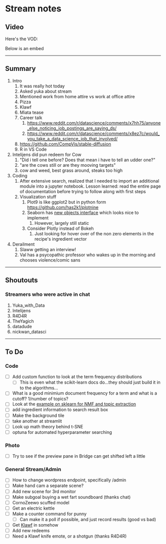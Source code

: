 # Stream notes

## Video

Here's the VOD:

Below is an embed

---

## Summary

1. Intro
   1. It was really hot today
   2. Asked yuka about stream
   3. Mentioned work from home attire vs work at office attire
   4. Pizza
   5. Klawf
   6. Miata tease
   7. Career talk
      1. https://www.reddit.com/r/datascience/comments/x7hh75/anyone_else_noticing_job_postings_are_saying_ds/
      2. https://www.reddit.com/r/datascience/comments/x8ez7c/would_you_take_a_data_science_job_that_involved/
   8. https://github.com/CompVis/stable-diffusion
   9. R in VS Code
2. Intelijens did pun redeem for Cow
   1. "Did i tell one before? Does that mean i have to tell an udder one?"
   2. "are the cows still or are they mooving targets"
   3. cow and weed, best grass around, steaks too high
3. Coding
   1. After extensive search, realized that I needed to import an additional module into a jupyter notebook. Lesson learned: read the entire page of documentation before trying to follow along with first steps
   2. Visualization stuff
      1. Plot9 is like ggplot2 but in python form https://github.com/has2k1/plotnine
      2. Seaborn has [new objects interface](https://seaborn.pydata.org/tutorial/objects_interface.html) which looks nice to implement
         1. However, largely still static
      3. Consider Plotly instead of Bokeh
         1. Just looking for hover over of the non zero elements in the recipe's ingredient vector
4. Derailment
   1. Slaww getting an interview!
   2. Val has a psycopathic professor who wakes up in the morning and chooses violence/comic sans
---

## Shoutouts

### Streamers who were active in chat

1. Yuka_with_Data
2. Intelijens
3. R4D4R
4. TheYagich
5. datadude
6. nickwan_datasci
---

## To Do

### Code

- [ ] Add custom function to look at the term frequency distributions
  - [ ] This is even what the scikit-learn docs do...they should just build it in to the algorithms...
- [ ] What is a good minimium document frequency for a term and what is a cutoff? 1/number of topics?
- [ ] Look at the [example on sklearn for NMF and topic extraction](https://scikit-learn.org/stable/auto_examples/applications/plot_topics_extraction_with_nmf_lda.html#sphx-glr-auto-examples-applications-plot-topics-extraction-with-nmf-lda-py)
- [ ] add ingredient information to search result box
- [ ] Make the background tile
- [ ] take another at streamlit
- [ ] Look up math theory behind t-SNE
- [ ] optuna for automated hyperparameter searching

### Photo

- [ ] Try to see if the preview pane in Bridge can get shifted left a little

### General Stream/Admin

- [ ] How to change wordpress endpoint, specifically /admin
- [ ] Make hand cam a separate scene?
- [ ] Add new scene for 3rd monitor
- [ ] Make subgoal buying a wet fart soundboard (thanks chat)
- [ ] CornoZeewo scuffed model
- [ ] Get an electric kettle
- [ ] Make a counter command for punny
  - [ ] Can make it a poll if possible, and just record results (good vs bad)
- [ ] Get [Klawf](https://bulbapedia.bulbagarden.net/wiki/File:Klawf.png) in somehow
- [ ] Add new redeems
- [ ] Need a Klawf knife emote, or a shotgun (thanks R4D4R)
